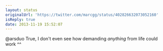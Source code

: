 ```yaml
---
layout: status
originalUrl: 'https://twitter.com/marcgg/status/402826632073052160'
isReply: true
date: 2013-11-19 15:52:07
---
```


@arsduo True, I don't even see how demanding _anything_ from life could work ^^
